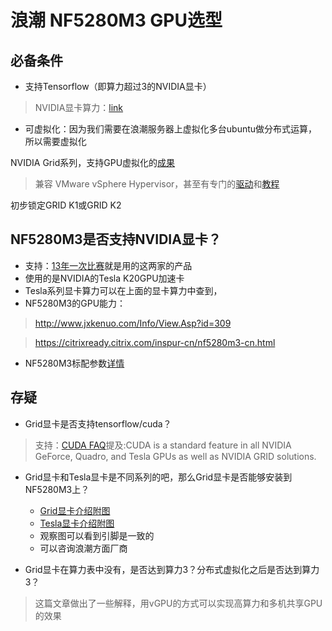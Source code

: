 # 浪潮 NF5280M3 GPU选型

## 必备条件
- 支持Tensorflow（即算力超过3的NVIDIA显卡）

> NVIDIA显卡算力：[link](https://developer.nvidia.com/cuda-gpus)

- 可虚拟化：因为我们需要在浪潮服务器上虚拟化多台ubuntu做分布式运算，所以需要虚拟化

NVIDIA Grid系列，支持GPU虚拟化的[成果](http://www.nvidia.cn/object/grid-boards-cn.html)

> 兼容 VMware vSphere Hypervisor，甚至有专门的[驱动](http://www.nvidia.com/object/vmware-trygrid.html)和[教程](https://blogs.vmware.com/euc/2015/12/horizon-6-view-esri-arcgis-nvidia-dell-desktop-virtualization-appliance.html)

初步锁定GRID K1或GRID K2

##  NF5280M3是否支持NVIDIA显卡？
- 支持：[13年一次比赛](http://scc.ustc.edu.cn/yjdt/201305/t20130506_150923.html)就是用的这两家的产品
- 使用的是NVIDIA的Tesla K20GPU加速卡
- Tesla系列显卡算力可以在上面的显卡算力中查到，
- NF5280M3的GPU能力：
> http://www.jxkenuo.com/Info/View.Asp?id=309

> https://citrixready.citrix.com/inspur-cn/nf5280m3-cn.html

- NF5280M3标配参数[详情](http://www.inspur.com/lcjtww/443012/444624/447247/450192/450233/458384/index.html)

## 存疑
- Grid显卡是否支持tensorflow/cuda？

> 支持：[CUDA FAQ](https://developer.nvidia.com/cuda-faq)提及:CUDA is a standard feature in all NVIDIA GeForce, Quadro, and Tesla GPUs as well as NVIDIA GRID solutions.

- Grid显卡和Tesla显卡是不同系列的吧，那么Grid显卡是否能够安装到NF5280M3上？

  - [Grid显卡介绍附图](http://www.nvidia.cn/object/grid-boards-cn.html)
  - [Tesla显卡介绍附图](http://www.nvidia.com/object/tesla-servers.html)
  - 观察图可以看到引脚是一致的
  - 可以咨询浪潮方面厂商
  
- Grid显卡在算力表中没有，是否达到算力3？分布式虚拟化之后是否达到算力3？

> 这篇文章做出了一些解释，用vGPU的方式可以实现高算力和多机共享GPU的效果 
